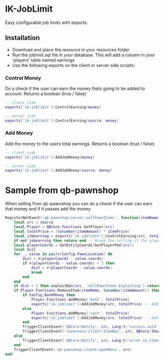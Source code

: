 # IK-JobLimit

Easy configurable job limits with exports.

## Installation

- Download and place the resource in your resources folder
- Run the joblimit.sql file in your database. This will add a column in your 'players' table named earnings
- Use the following exports on the client or server side scripts:

### Control Money

Do a check if the user can earn the money thats going to be added to account.
Returns a boolean (true / false)

```lua
-- client side
exports['ik-joblimit']:ControlEarning(money)

-- server side 
exports['ik-joblimit']:ControlEarning(source, money)
```

### Add Money

Add the money to the users total earnings.
Returns a boolean (true / false)

```lua
-- client side
exports['ik-joblimit']:AddJobMoney(money)

-- server side 
exports['ik-joblimit']:AddJobMoney(source, money)
```

# Sample from qb-pawnshop

When selling from qb-pawnshop you can do a check if the user can earn that money and if it passes add the money

```lua
RegisterNetEvent('qb-pawnshop:server:sellPawnItems', function(itemName, itemAmount, itemPrice)
    local src = source
    local Player = QBCore.Functions.GetPlayer(src)
    local totalPrice = (tonumber(itemAmount) * itemPrice)
    local jobearning = exports['ik-joblimit']:ControlEarning(src, totalPrice) -- Do a check if the user can earn that much money
    if not jobearning then return end -- Break the selling if the player is not allowed to earn that much
    local playerCoords = GetEntityCoords(GetPlayerPed(src))
    local dist
    for _, value in pairs(Config.PawnLocation) do
        dist = #(playerCoords - value.coords)
        if #(playerCoords - value.coords) < 2 then
            dist = #(playerCoords - value.coords)
            break
        end
    end
    if dist > 5 then exploitBan(src, 'sellPawnItems Exploiting') return end
    if Player.Functions.RemoveItem(itemName, tonumber(itemAmount)) then
        if Config.BankMoney then
            Player.Functions.AddMoney('bank', totalPrice)
            exports['ik-joblimit']:AddJobMoney(src, totalPrice) -- Add the money amount to total earnings after giving out money
        else
            Player.Functions.AddMoney('cash', totalPrice)
            exports['ik-joblimit']:AddJobMoney(src, totalPrice) -- Add the money amount to total earnings after giving out money
        end
        TriggerClientEvent('QBCore:Notify', src, Lang:t('success.sold', { value = tonumber(itemAmount), value2 = QBCore.Shared.Items[itemName].label, value3 = totalPrice }),'success')
        TriggerClientEvent('inventory:client:ItemBox', src, QBCore.Shared.Items[itemName], 'remove')
    else
        TriggerClientEvent('QBCore:Notify', src, Lang:t('error.no_items'), 'error')
    end
    TriggerClientEvent('qb-pawnshop:client:openMenu', src)
end)
```